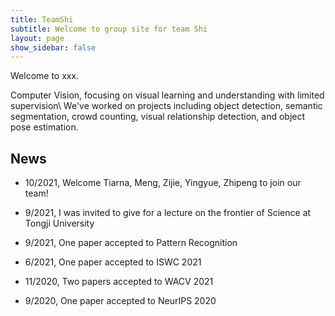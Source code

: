 ```yaml
---
title: TeamShi
subtitle: Welcome to group site for team Shi
layout: page
show_sidebar: false
---
```

Welcome to xxx.

Computer Vision, focusing on visual learning and understanding with limited supervision\\
We've worked on projects including object detection, semantic segmentation, crowd counting, visual relationship detection, and object pose estimation.


## News

- 10/2021, Welcome Tiarna, Meng, Zijie, Yingyue, Zhipeng to join our team!
- 9/2021, I was invited to give for a lecture on the frontier of Science at Tongji University 


- 9/2021, One paper accepted to Pattern Recognition
- 6/2021, One paper accepted to ISWC 2021
- 11/2020, Two papers accepted to WACV 2021
- 9/2020, One paper accepted to NeurIPS 2020
